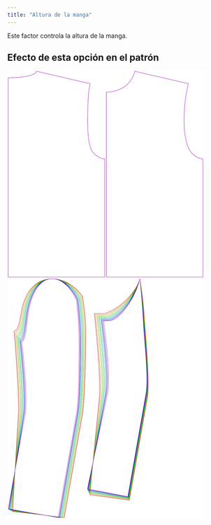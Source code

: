 ```yaml
---
title: "Altura de la manga"
---
```


Este factor controla la altura de la manga.

## Efecto de esta opción en el patrón

![Esta imagen muestra el efecto de esta opción superponiendo varias variantes que tienen un valor diferente para esta opción](bent_sleevecapheight_sample.svg "Efecto de esta opción en el patrón")
